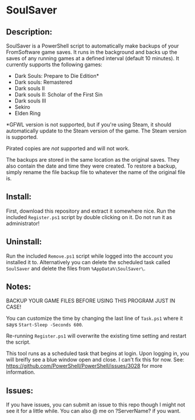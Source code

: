# SoulSaver

## Description:
SoulSaver is a PowerShell script to automatically make backups of your FromSoftware game saves. It runs
in the background and backs up the saves of any running games at a defined interval (default 10 minutes).
It currently supports the following games:

- Dark Souls: Prepare to Die Edition*
- Dark souls: Remastered
- Dark souls II
- Dark souls II: Scholar of the First Sin
- Dark souls III
- Sekiro
- Elden Ring

*GFWL version is not supported, but if you're using Steam, it should automatically update to the Steam
version of the game. The Steam version is supported.

Pirated copies are *not* supported and will not work.

The backups are stored in the same location as the original saves. They also contain the date and
time they were created. To restore a backup, simply rename the file backup file to whatever the name
of the original file is.

## Install:
First, download this repository and extract it somewhere nice.
Run the included `Register.ps1` script by double clicking on it. Do not run it as administrator!

## Uninstall:
Run the included `Remove.ps1` script while logged into the account you installed it to. Alternatively
you can delete the scheduled task called `SoulSaver` and delete the files from `%AppData%\SoulSaver\`.

## Notes:
BACKUP YOUR GAME FILES BEFORE USING THIS PROGRAM JUST IN CASE!

You can customize the time by changing the last line of `Task.ps1` where it says `Start-Sleep -Seconds 600`.

Re-running `Register.ps1` will overwrite the existing time setting and restart the script.

This tool runs as a scheduled task that begins at login. Upon logging in, you will breifly see a blue
window open and close. I can't fix this for now. See: https://github.com/PowerShell/PowerShell/issues/3028
for more information.

## Issues:
If you have issues, you can submit an issue to this repo though I might not see it for a little while. You
can also @ me on ?ServerName? if you want.

